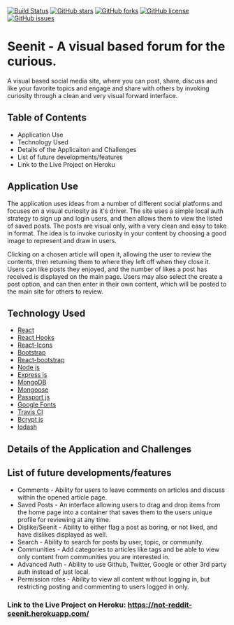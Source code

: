 [![Build Status](https://travis-ci.org/jcstang/not-reddit.svg?branch=master)](https://travis-ci.org/jcstang/not-reddit)
[![GitHub stars](https://img.shields.io/github/stars/jcstang/not-reddit)](https://github.com/jcstang/not-reddit/stargazers)
[![GitHub forks](https://img.shields.io/github/forks/jcstang/not-reddit)](https://github.com/jcstang/not-reddit/network)
[![GitHub license](https://img.shields.io/github/license/jcstang/not-reddit)](https://github.com/jcstang/not-reddit/blob/master/LICENSE)
[![GitHub issues](https://img.shields.io/github/issues/jcstang/not-reddit)](https://github.com/jcstang/not-reddit/issues)

# Seenit - A visual based forum for the curious.
A visual based social media site, where you can post, share, discuss and like your favorite topics and engage and share with others by invoking curiosity through a clean and very visual forward interface.

## Table of Contents

* Application Use
* Technology Used
* Details of the Applicaiton and Challenges
* List of future developments/features
* Link to the Live Project on Heroku

## Application Use
The application uses ideas from a number of different social platforms and focuses on a visual curiosity as it's driver. The site uses a simple local auth strategy to sign up and login users, and then allows them to view the listed of saved posts. The posts are visual only, with a very clean and easy to take in format. The idea is to invoke curiosity in your content by choosing a good image to represent and draw in users. 

Clicking on a chosen article will open it, allowing the user to review the contents, then returning them to where they left off when they close it. Users can like posts they enjoyed, and the number of likes a post has received is displayed on the main page. Users may also select the create a post option, and can then enter in their own content, which will be posted to the main site for others to review. 

## Technology Used

* [React](https://reactjs.org/)
* [React Hooks](https://reactjs.org/docs/hooks-intro.html)
* [React-Icons](https://www.npmjs.com/package/react-icons)
* [Bootstrap](https://getbootstrap.com/)
* [React-bootstrap](https://react-bootstrap.github.io/)
* [Node js](https://nodejs.org/en/)
* [Express js](https://expressjs.com/)
* [MongoDB](https://www.mongodb.com/)
* [Mongoose](https://mongoosejs.com/)
* [Passport js](http://www.passportjs.org/)
* [Google Fonts](https://fonts.google.com/)
* [Travis CI](https://travis-ci.org)
* [Bcrypt js](https://www.npmjs.com/package/bcryptjs)
* [lodash](https://lodash.com/)

## Details of the Application and Challenges

## List of future developments/features

* Comments - Ability for users to leave comments on articles and discuss within the opened article page.
* Saved Posts - An interface allowing users to drag and drop items from the home page into a container that saves them to the users unique profile for reviewing at any time. 
* Dislike/Seenit - Ability to either flag a post as boring, or not liked, and have dislikes displayed as well. 
* Search - Ability to search for posts by user, topic, or community. 
* Communities - Add categories to articles like tags and be able to view only content from communities you are interested in. 
* Advanced Auth - Ability to use Github, Twitter, Google or other 3rd party auth instead of just local.
* Permission roles - Ability to view all content without logging in, but restricting posting and commenting to users logged in only. 

### Link to the Live Project on Heroku: https://not-reddit-seenit.herokuapp.com/
